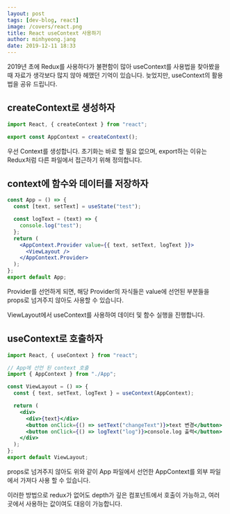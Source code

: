 ```yaml
---
layout: post
tags: [dev-blog, react]
image: /covers/react.png
title: React useContext 사용하기
author: minhyeong.jang
date: 2019-12-11 18:33
---
```


2019년 초에 Redux를 사용하다가 불편함이 많아 useContext를 사용법을 찾아봤을 때 자료가 생각보다 많지 않아 헤맸던 기억이 있습니다.
늦었지만, useContext의 활용법을 공유 드립니다.

## createContext로 생성하자

```jsx
import React, { createContext } from "react";

export const AppContext = createContext();
```

우선 Context를 생성합니다. 초기화는 바로 할 필요 없으며, export하는 이유는 Redux처럼 다른 파일에서 접근하기 위해 정의합니다.

## context에 함수와 데이터를 저장하자

```jsx
const App = () => {
  const [text, setText] = useState("test");

  const logText = (text) => {
    console.log("test");
  };
  return (
    <AppContext.Provider value={{ text, setText, logText }}>
      <ViewLayout />
    </AppContext.Provider>
  );
};
export default App;
```

Provider를 선언하게 되면, 해당 Provider의 자식들은 value에 선언된 부분들을 props로 넘겨주지 않아도 사용할 수 있습니다.

ViewLayout에서 useContext를 사용하여 데이터 및 함수 실행을 진행합니다.

## useContext로 호출하자

```jsx
import React, { useContext } from "react";

// App에 선언 된 context 호출
import { AppContext } from "./App";

const ViewLayout = () => {
  const { text, setText, logText } = useContext(AppContext);

  return (
    <div>
      <div>{text}</div>
      <button onClick={() => setText("changeText")}>text 변경</button>
      <button onClick={() => logText("log")}>console.log 출력</button>
    </div>
  );
};
export default ViewLayout;
```

props로 넘겨주지 않아도 위와 같이 App 파일에서 선언한 AppContext를 외부 파일에서 가져다 사용 할 수 있습니다.

이러한 방법으로 redux가 없어도 depth가 깊은 컴포넌트에서 호출이 가능하고, 여러 곳에서 사용하는 값이여도 대응이 가능합니다.
